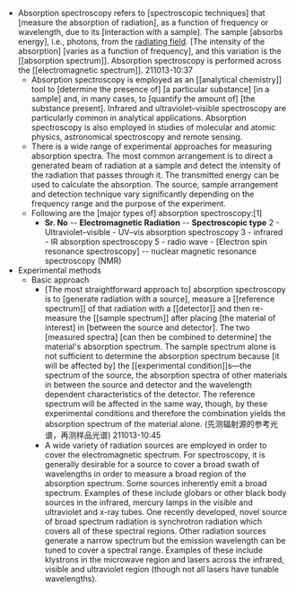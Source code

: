 - Absorption spectroscopy refers to [spectroscopic techniques] that [measure the absorption of radiation], as a function of frequency or wavelength, due to its [interaction with a sample]. The sample [absorbs energy], i.e., photons, from the [radiating field](((WfTrPRRqE))). [The intensity of the absorption] [varies as a function of frequency], and this variation is the [[absorption spectrum]]. Absorption spectroscopy is performed across the [[electromagnetic spectrum]].
211013-10:37
    - Absorption spectroscopy is employed as an [[analytical chemistry]] tool to [determine the presence of] [a particular substance] [in a sample] and, in many cases, to [quantify the amount of] [the substance present]. Infrared and ultraviolet–visible spectroscopy are particularly common in analytical applications. Absorption spectroscopy is also employed in studies of molecular and atomic physics, astronomical spectroscopy and remote sensing.
    - There is a wide range of experimental approaches for measuring absorption spectra. The most common arrangement is to direct a generated beam of radiation at a sample and detect the intensity of the radiation that passes through it. The transmitted energy can be used to calculate the absorption. The source, sample arrangement and detection technique vary significantly depending on the frequency range and the purpose of the experiment.
    - Following are the [major types of] absorption spectroscopy:[1]
        - **Sr. No** -- **Electromagnetic Radiation** -- **Spectroscopic type**
2 - Ultraviolet–visible - UV–vis absorption spectroscopy
3 - infrared - IR absorption spectroscopy
5 - radio wave - [Electron spin resonance spectroscopy] -- nuclear magnetic resonance spectroscopy (NMR)
- Experimental methods
    - Basic approach
        - [The most straightforward approach to] absorption spectroscopy is to [generate radiation with a source], measure a [[reference spectrum]] of that radiation with a [[detector]] and then re-measure the [[sample spectrum]] after placing [the material of interest] in [between the source and detector]. The two [measured spectra] [can then be combined to determine] the material's absorption spectrum. The sample spectrum alone is not sufficient to determine the absorption spectrum because [it will be affected by] the [[experimental condition]]s—the spectrum of the source, the absorption spectra of other materials in between the source and detector and the wavelength dependent characteristics of the detector. The reference spectrum will be affected in the same way, though, by these experimental conditions and therefore the combination yields the absorption spectrum of the material alone.
(先测辐射源的参考光谱，再测样品光谱)
211013-10:45
        - A wide variety of radiation sources are employed in order to cover the electromagnetic spectrum. For spectroscopy, it is generally desirable for a source to cover a broad swath of wavelengths in order to measure a broad region of the absorption spectrum. Some sources inherently emit a broad spectrum. Examples of these include globars or other black body sources in the infrared, mercury lamps in the visible and ultraviolet and x-ray tubes. One recently developed, novel source of broad spectrum radiation is synchrotron radiation which covers all of these spectral regions. Other radiation sources generate a narrow spectrum but the emission wavelength can be tuned to cover a spectral range. Examples of these include klystrons in the microwave region and lasers across the infrared, visible and ultraviolet region (though not all lasers have tunable wavelengths).
